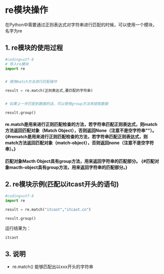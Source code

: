# re模块操作

在Python中需要通过正则表达式对字符串进行匹配的时候，可以使用一个模块，名字为re

## 1. re模块的使用过程

```py
#coding=utf-8
# 导入re模块
import re


# 使用match方法进行匹配操作

result = re.match(正则表达式,要匹配的字符串)


# 如果上一步匹配到数据的话，可以使用group方法来提取数据

result.group()
```

#### re.match是用来进行正则匹配检查的方法，若字符串匹配正则表达式，则match方法返回匹配对象（Match Object），否则返回None（注意不是空字符串""）。 {#rematch是用来进行正则匹配检查的方法，若字符串匹配正则表达式，则match方法返回匹配对象（match-object），否则返回none（注意不是空字符串）。}

#### 匹配对象Macth Object具有group方法，用来返回字符串的匹配部分。 {#匹配对象macth-object具有group方法，用来返回字符串的匹配部分。}

## 2. re模块示例\(匹配以itcast开头的语句\)

```py
#coding=utf-8
import re

result = re.match("itcast","itcast.cn")

result.group()
```

运行结果为：

```
itcast
```

## 3. 说明

* re.match\(\) 能够匹配出以xxx开头的字符串



